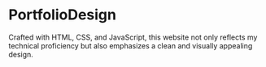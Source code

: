 # PortfolioDesign
 Crafted with HTML, CSS, and JavaScript, this website not only reflects my technical proficiency but also emphasizes a clean and visually appealing design.

